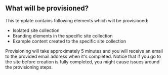 ## What will be provisioned?

This template contains following elements which will be provisioned:

- Isolated site collection
- Branding elements in the specific site collection
- Example content created to the specific site collection

Provisioning will take approximately 5 minutes and you will receive an email to the provided email address when it's completed. Notice that if you go to the site before creation is fully completed, you might cause issues around the provisioning steps.
